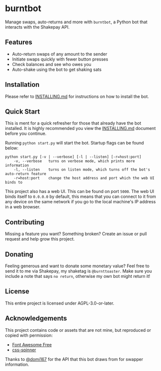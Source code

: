 # burntbot
Manage swaps, auto-returns and more with `burntbot`, a Python bot that interacts with the Shakepay API.

## Features
* Auto-return swaps of any amount to the sender
* Initiate swaps quickly with fewer button presses
* Check balances and see who owes you
* Auto-shake using the bot to get shaking sats

## Installation
Please refer to [INSTALLING.md](INSTALLING.md) for instructions on how to install the bot.

## Quick Start
This is ment for a quick refresher for those that already have the bot installed. It is highly recommended you view the [INSTALLING.md](INSTALLING.md) document before you continue.

Running `python start.py` will start the bot. Startup flags can be found below:
```
python start.py [-v | --verbose] [-l | --listen] [-r=host:port]
	-v, --verbose	turns on verbose mode, which prints more information
	-l, --listen	turns on listen mode, which turns off the bot's auto-return feature
	-r=host:port	change the host address and port which the web UI binds to
```

This project also has a web UI. This can be found on port `5000`. The web UI binds itself to `0.0.0.0` by default, this means that you can connect to it from any device on the same network if you go to the local machine's IP address in a web browser.

## Contributing
Missing a feature you want? Something broken? Create an issue or pull request and help grow this project.

## Donating
Feeling generous and want to donate some monetary value? Feel free to send it to me via Shakepay, my shaketag is `@burnttoaster`. Make sure you include a note that says `no return`, otherwise my own bot might return it!

## License
This entire project is licensed under AGPL-3.0-or-later.

## Acknowledgements
This project contains code or assets that are not mine, but reproduced or copied with permission:
* [Font Awesome Free](https://fontawesome.com/license/free)
* [css-spinner](https://github.com/loadingio/css-spinner/)

Thanks to [@domi167](https://github.com/dlabrie) for the API that this bot draws from for swapper information.